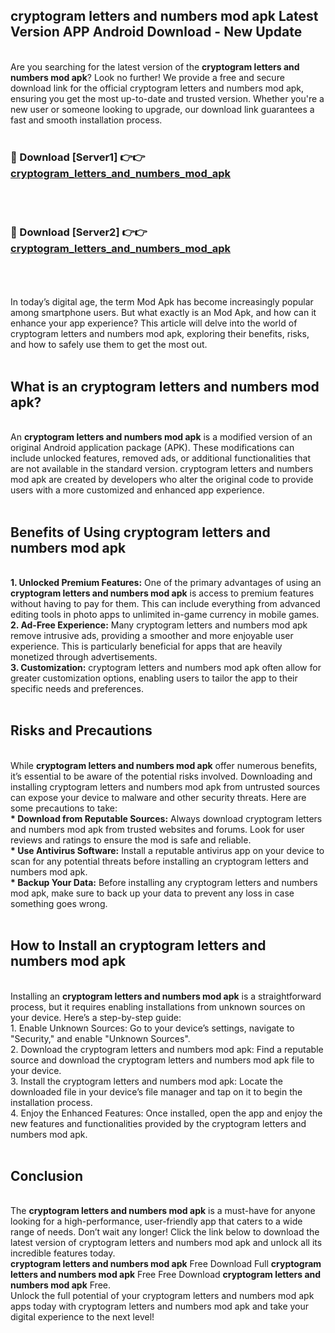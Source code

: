 ## cryptogram letters and numbers mod apk Latest Version APP Android Download - New Update
<br>
Are you searching for the latest version of the <strong>cryptogram letters and numbers mod apk</strong>? Look no further! We provide a free and secure download link for the official cryptogram letters and numbers mod apk, ensuring you get the most up-to-date and trusted version. Whether you're a new user or someone looking to upgrade, our download link guarantees a fast and smooth installation process.
<br>
<br>
<h3>🔴 Download [Server1] 👉👉 <a href="https://modyolo.store/cryptogram+letters+and+numbers+mod+apk">cryptogram_letters_and_numbers_mod_apk</a></h3><br>
<br>
<h3>🔴 Download [Server2] 👉👉 <a href="https://modyolo.store/cryptogram+letters+and+numbers+mod+apk">cryptogram_letters_and_numbers_mod_apk</a></h3><br>
<br>
<br>
In today’s digital age, the term Mod Apk has become increasingly popular among smartphone users. But what exactly is an Mod Apk, and how can it enhance your app experience? This article will delve into the world of cryptogram letters and numbers mod apk, exploring their benefits, risks, and how to safely use them to get the most out.
<br>
<br>
<h2>What is an cryptogram letters and numbers mod apk?</h2>
<br>
An <strong>cryptogram letters and numbers mod apk</strong> is a modified version of an original Android application package (APK). These modifications can include unlocked features, removed ads, or additional functionalities that are not available in the standard version. cryptogram letters and numbers mod apk are created by developers who alter the original code to provide users with a more customized and enhanced app experience.
<br>
<br>
<h2>Benefits of Using cryptogram letters and numbers mod apk</h2>
<br>
<strong> 1. Unlocked Premium Features:</strong> One of the primary advantages of using an <strong>cryptogram letters and numbers mod apk</strong> is access to premium features without having to pay for them. This can include everything from advanced editing tools in photo apps to unlimited in-game currency in mobile games.
<br>
<strong> 2. Ad-Free Experience:</strong> Many cryptogram letters and numbers mod apk remove intrusive ads, providing a smoother and more enjoyable user experience. This is particularly beneficial for apps that are heavily monetized through advertisements.
<br>
<strong> 3. Customization:</strong> cryptogram letters and numbers mod apk often allow for greater customization options, enabling users to tailor the app to their specific needs and preferences.
<br>
<br>
<h2>Risks and Precautions</h2>
<br>
While <strong>cryptogram letters and numbers mod apk</strong> offer numerous benefits, it’s essential to be aware of the potential risks involved. Downloading and installing cryptogram letters and numbers mod apk from untrusted sources can expose your device to malware and other security threats. Here are some precautions to take:
<br>
<strong> * Download from Reputable Sources:</strong> Always download cryptogram letters and numbers mod apk from trusted websites and forums. Look for user reviews and ratings to ensure the mod is safe and reliable.
<br>
<strong> * Use Antivirus Software:</strong> Install a reputable antivirus app on your device to scan for any potential threats before installing an cryptogram letters and numbers mod apk.
<br>
<strong> * Backup Your Data:</strong> Before installing any cryptogram letters and numbers mod apk, make sure to back up your data to prevent any loss in case something goes wrong.
<br>
<br>
<h2>How to Install an cryptogram letters and numbers mod apk</h2>
<br>
Installing an <strong>cryptogram letters and numbers mod apk</strong> is a straightforward process, but it requires enabling installations from unknown sources on your device. Here’s a step-by-step guide:
<br>
 1. Enable Unknown Sources: Go to your device’s settings, navigate to "Security," and enable "Unknown Sources".
<br>
 2. Download the cryptogram letters and numbers mod apk: Find a reputable source and download the cryptogram letters and numbers mod apk file to your device.
<br>
 3. Install the cryptogram letters and numbers mod apk: Locate the downloaded file in your device’s file manager and tap on it to begin the installation process.
<br>
 4. Enjoy the Enhanced Features: Once installed, open the app and enjoy the new features and functionalities provided by the cryptogram letters and numbers mod apk.
<br>
<br>
<h2><strong>Conclusion</strong></h2>
<br>
The <strong>cryptogram letters and numbers mod apk</strong> is a must-have for anyone looking for a high-performance, user-friendly app that caters to a wide range of needs. Don’t wait any longer! Click the link below to download the latest version of cryptogram letters and numbers mod apk and unlock all its incredible features today.
<br>
<strong>cryptogram letters and numbers mod apk</strong> Free Download Full <strong>cryptogram letters and numbers mod apk</strong> Free Free Download <strong>cryptogram letters and numbers mod apk</strong> Free.
<br>
Unlock the full potential of your cryptogram letters and numbers mod apk apps today with cryptogram letters and numbers mod apk and take your digital experience to the next level!